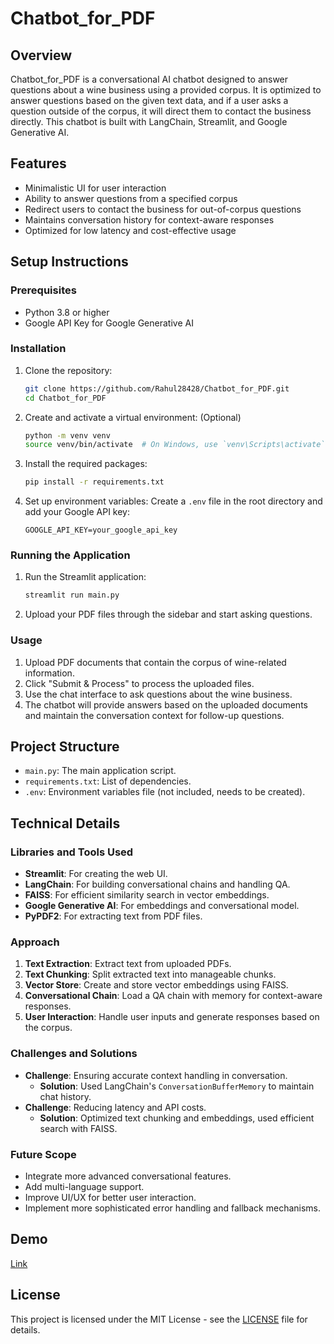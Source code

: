 # Chatbot_for_PDF

## Overview
Chatbot_for_PDF is a conversational AI chatbot designed to answer questions about a wine business using a provided corpus. It is optimized to answer questions based on the given text data, and if a user asks a question outside of the corpus, it will direct them to contact the business directly. This chatbot is built with LangChain, Streamlit, and Google Generative AI.

## Features
- Minimalistic UI for user interaction
- Ability to answer questions from a specified corpus
- Redirect users to contact the business for out-of-corpus questions
- Maintains conversation history for context-aware responses
- Optimized for low latency and cost-effective usage

## Setup Instructions
### Prerequisites
- Python 3.8 or higher
- Google API Key for Google Generative AI

### Installation
1. Clone the repository:
    ```bash
    git clone https://github.com/Rahul28428/Chatbot_for_PDF.git
    cd Chatbot_for_PDF
    ```

2. Create and activate a virtual environment: (Optional)
    ```bash
    python -m venv venv
    source venv/bin/activate  # On Windows, use `venv\Scripts\activate`
    ```

3. Install the required packages:
    ```bash
    pip install -r requirements.txt
    ```

4. Set up environment variables:
    Create a `.env` file in the root directory and add your Google API key:
    ```env
    GOOGLE_API_KEY=your_google_api_key
    ```

### Running the Application
1. Run the Streamlit application:
    ```bash
    streamlit run main.py
    ```

2. Upload your PDF files through the sidebar and start asking questions.

### Usage
1. Upload PDF documents that contain the corpus of wine-related information.
2. Click "Submit & Process" to process the uploaded files.
3. Use the chat interface to ask questions about the wine business.
4. The chatbot will provide answers based on the uploaded documents and maintain the conversation context for follow-up questions.

## Project Structure
- `main.py`: The main application script.
- `requirements.txt`: List of dependencies.
- `.env`: Environment variables file (not included, needs to be created).

## Technical Details
### Libraries and Tools Used
- **Streamlit**: For creating the web UI.
- **LangChain**: For building conversational chains and handling QA.
- **FAISS**: For efficient similarity search in vector embeddings.
- **Google Generative AI**: For embeddings and conversational model.
- **PyPDF2**: For extracting text from PDF files.

### Approach
1. **Text Extraction**: Extract text from uploaded PDFs.
2. **Text Chunking**: Split extracted text into manageable chunks.
3. **Vector Store**: Create and store vector embeddings using FAISS.
4. **Conversational Chain**: Load a QA chain with memory for context-aware responses.
5. **User Interaction**: Handle user inputs and generate responses based on the corpus.

### Challenges and Solutions
- **Challenge**: Ensuring accurate context handling in conversation.
  - **Solution**: Used LangChain's `ConversationBufferMemory` to maintain chat history.
- **Challenge**: Reducing latency and API costs.
  - **Solution**: Optimized text chunking and embeddings, used efficient search with FAISS.

### Future Scope
- Integrate more advanced conversational features.
- Add multi-language support.
- Improve UI/UX for better user interaction.
- Implement more sophisticated error handling and fallback mechanisms.

## Demo
<a href="https://www.loom.com/share/4611d07dda3446dc930d0af2cd3c13bd?sid=7a06e957-f52f-47aa-afc7-a73bb567f01d"> Link </a>

## License
This project is licensed under the MIT License - see the [LICENSE](LICENSE) file for details.
